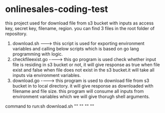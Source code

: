 # onlinesales-coding-test
this project used for download file from s3 bucket with inputs as access key, secret key, filename, region.
you can find 3 files in the root folder of repository.
1) download.sh ---> this script is used for exporting environment variables and calling below scripts which is based on go lang programming with logic.
2) checkfileexist.go ----> this go program is used check whether input file is residing in s3 bucket or not, it will give response as true when file exist and false when file does not exist in the s3 bucket.it will take all inputs via environment variables.
3) download.go ----> this program is used to download file from s3 bucket in to local directory. it will give response as downloaded with filename and file size. this program will consume all inputs from environment variables which we will give thorugh shell arguments.

command to run:sh download.sh "<accesskey>" "<secretkey>" "<filename>" "<region>"
